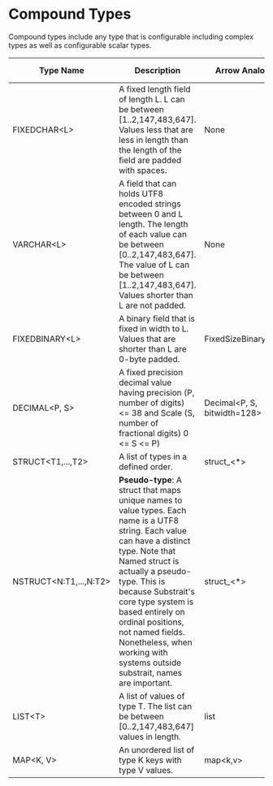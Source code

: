 # Compound Types

Compound types include any type that is configurable including complex types as well as configurable scalar types.

| Type Name                   | Description                                                  | Arrow Analog        | Iceberg Analog | Spark Analog   | Trino Analog                |
| --------------------------- | ------------------------------------------------------------ | ------------------- | -------------- | -------------- | --------------------------- |
| FIXEDCHAR&lt;L&gt;    | A fixed length field of length L. L can be between [1..2,147,483,647]. Values less that are less in length than the length of the field are padded with spaces. | None                | None           | CharType(L)    | CHAR(L)                     |
| VARCHAR&lt;L&gt;         | A field that can holds UTF8 encoded strings between 0 and L length. The length of each value can be between [0..2,147,483,647]. The value of L can be between [1..2,147,483,647]. Values shorter than L are not padded. | None                | None           | VarcharType(L) | VARCHAR(L)                  |
| FIXEDBINARY&lt;L&gt;     | A binary field that is fixed in width to L. Values that are shorter than L are 0-byte padded. | FixedSizeBinary&lt;L&gt;  | FIXED&lt;L&gt;       | -              | -                           |
| DECIMAL&lt;P, S&gt;   | A fixed precision decimal value having precision (P, number of digits) <= 38 and Scale (S, number of fractional digits) 0 <= S <=  P) | Decimal&lt;P, S, bitwidth=128&gt; | DECIMAL(P,S)   | DECIMAL(P,S)   | DECIMAL(P,S)                |
| STRUCT&lt;T1,...,T2&gt; | A list of types in a defined order. | struct_&lt;*&gt;                  | struct&lt;*&gt; | struct&lt;*&gt; | row&lt;*&gt;   |
| NSTRUCT&lt;N:T1,...,N:T2&gt; | **Pseudo-type**: A struct that maps unique names to value types. Each name is a UTF8 string. Each value can have a distinct type. Note that Named struct is actually a pseudo-type. This is because Substrait's core type system is based entirely on ordinal positions, not named fields. Nonetheless, when working with systems outside substrait, names are important. | struct_&lt;*&gt; | struct&lt;*&gt; | struct&lt;*&gt; | row&lt;*&gt; |
| LIST&lt;T&gt;               | A list of values of type T. The list can be between [0..2,147,483,647] values in length. | list                | list           | list           | array                       |
| MAP&lt;K, V&gt;                   | An unordered list of type K keys with type V values.         | map&lt;k,v&gt;            | map&lt;k,v&gt;       | -              | map&lt;k,v&gt;                    |

